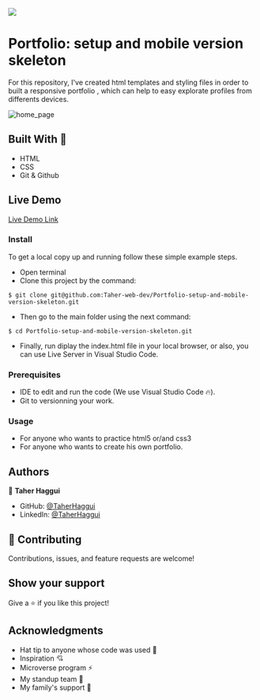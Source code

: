 ![](https://img.shields.io/badge/Microverse-blueviolet) 

# Portfolio: setup and mobile version skeleton

For this repository, I've created html templates and styling files in order to built a responsive portfolio ,  which can help to easy explorate  profiles from differents devices.

![home_page](https://github.com/Taher-web-dev/Portfolio-setup-and-mobile-version-skeleton/blob/work_about_myself/statics/images/screenshot_home_page.png)

## Built With 🔨

- HTML
- CSS
- Git & Github

## Live Demo

[Live Demo Link](https://taher-web-dev.github.io/Portfolio-setup-and-mobile-version-skeleton/)

### Install

To get a local copy up and running follow these simple example steps.
- Open terminal
- Clone this project by the command: 

```
$ git clone git@github.com:Taher-web-dev/Portfolio-setup-and-mobile-version-skeleton.git
```

- Then go to the main folder using the next command:

```
$ cd Portfolio-setup-and-mobile-version-skeleton.git
```

- Finally, run diplay the index.html file in your local browser, or also, you can use Live Server in Visual Studio Code.



### Prerequisites

- IDE to edit and run the code (We use Visual Studio Code 🔥).
- Git to versionning your work.


### Usage

- For anyone who wants to practice html5 or/and css3
- For anyone who wants to create his own portfolio.


## Authors

👤 **Taher Haggui**

- GitHub: [@TaherHaggui](https://github.com/Taher-web-dev)
- LinkedIn: [@TaherHaggui](https://www.linkedin.com/in/taher-haggui-66b5a6198/)


## 🤝 Contributing

Contributions, issues, and feature requests are welcome!



## Show your support

Give a ⭐️ if you like this project!


## Acknowledgments

- Hat tip to anyone whose code was used 🔰
- Inspiration 💘
- Microverse program ⚡
- My standup team 🏹
- My family's support 🙌

